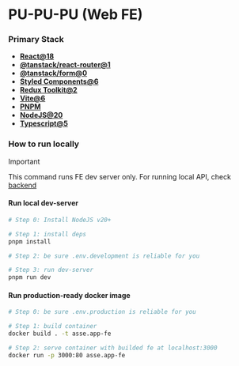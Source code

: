# PU-PU-PU (Web FE)

### Primary Stack
* **[React@18](https://react.dev/)**
* **[@tanstack/react-router@1](https://tanstack.com/router/latest)**
* **[@tanstack/form@0](https://tanstack.com/form/latest)**
* **[Styled Components@6](https://styled-components.com/)**
* **[Redux Toolkit@2](https://redux-toolkit.js.org/)**
* **[Vite@6](https://vite.dev/)**
* **[PNPM](https://pnpm.io/)**
* **[NodeJS@20](https://nodejs.org/)**
* **[Typescript@5](https://www.typescriptlang.org/)**

### How to run locally
> [!IMPORTANT]
> This command runs FE dev server only. For running local API, check [backend](../backend/README.md)

#### Run local dev-server
```sh
# Step 0: Install NodeJS v20+

# Step 1: install deps
pnpm install

# Step 2: be sure .env.development is reliable for you

# Step 3: run dev-server
pnpm run dev
```

#### Run production-ready docker image
```sh
# Step 0: be sure .env.production is reliable for you

# Step 1: build container
docker build . -t asse.app-fe

# Step 2: serve container with builded fe at localhost:3000
docker run -p 3000:80 asse.app-fe
```
